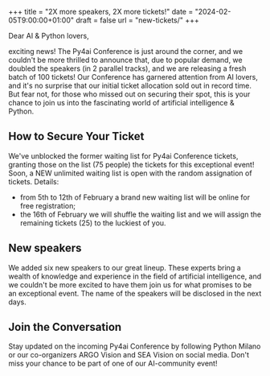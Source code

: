 +++
title = "2X more speakers, 2X more tickets!"
date = "2024-02-05T9:00:00+01:00"
draft = false
url = "new-tickets/"
+++

Dear AI & Python lovers,

exciting news! The Py4ai Conference is just around the corner, and we couldn't be more thrilled to announce that, due to popular demand, we doubled the speakers (in 2 parallel tracks), and we are releasing a fresh batch of 100 tickets! Our Conference has garnered attention from AI lovers, and it's no surprise that our initial ticket allocation sold out in record time. But fear not, for those who missed out on securing their spot, this is your chance to join us into the fascinating world of artificial intelligence & Python.

## How to Secure Your Ticket

We've unblocked the former waiting list for Py4ai Conference tickets, granting those on the list (75 people) the tickets for this exceptional event! Soon, a NEW unlimited waiting list is open with the random assignation of tickets.  Details:

- from 5th to 12th of February a brand new waiting list will be online for free registration;
- the 16th of February we will shuffle the waiting list and we will assign the remaining tickets (25) to the luckiest of you.

## New speakers

We added six new speakers to our great lineup. These experts bring a wealth of knowledge and experience in the field of artificial intelligence, and we couldn't be more excited to have them join us for what promises to be an exceptional event. The name of the speakers will be disclosed in the next days.

## Join the Conversation

Stay updated on the incoming Py4ai Conference by following Python Milano or our co-organizers ARGO Vision and SEA Vision on social media. Don't miss your chance to be part of one of our AI-community event!
